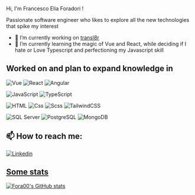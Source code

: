 Hi, I'm Francesco Elia Foradori !

Passionate software engineer who likes to explore all the new technologies that spike my interest 

- 🔭 I’m currently working on  [transl8r](https://github.com/Fora00/transl8r)
- 🌱 I’m currently learning the magic of Vue and React, while deciding if I hate or Love Typescript and perfectioning my Javascript skill


  
## Worked on and plan to expand knowledge in
<p>
   <img alt="Vue" src="https://img.shields.io/badge/Vue.js-35495E?style=for-the-badge&logo=vue.js&logoColor=4FC08D"/>
  <img alt="React" src="https://img.shields.io/badge/React-61DAFB?logo=react&logoColor=white&style=flat" />
  <img alt="Angular" src="https://img.shields.io/badge/Angular-DD0031?logo=angular&logoColor=white&style=flat" />
 </p>
 <p>
  <img alt="JavaScript" src="https://img.shields.io/badge/JavaScript-F7DF1E?logo=javascript&logoColor=white&style=flat" />
  <img alt="TypeScript" src="https://img.shields.io/badge/TypeScript-3178C6?logo=typescript&logoColor=white&style=flat" />
  </p>
  <p>
  <img alt="HTML" src="https://img.shields.io/badge/HTML-E34F26?logo=html5&logoColor=white&style=flat" />
  <img alt="Css" src="https://img.shields.io/badge/CSS-1572B6?logo=css3&logoColor=white&style=flat" />
  <img alt="Scss" src="https://img.shields.io/badge/Scss-CC6699?logo=sass&logoColor=white&style=flat" />
 <img alt="TailwindCSS" src="https://img.shields.io/badge/Tailwind CSS-38B2AC?&logo=tailwind+css&logoColor=white&style=flat"/>
  </p>
 <p>
  <img alt="SQL Server" src="https://img.shields.io/badge/SQL Server-CC2927?logo=microsoft+sql+server&logoColor=white&style=flat" />
   <img alt="PostgreSQL" src="https://img.shields.io/badge/PostgreSQL-336791?logo=postgresql&logoColor=white&style=flat" />
  <img alt="MongoDB" src="https://img.shields.io/badge/MongoDB-47A248?logo=mongodb&logoColor=white&style=flat" />
</p>

## 📫 How to reach me:
<a href="https://www.linkedin.com/in/francesco-elia-foradori/">
  <img
    alt="Linkedin"
    src="https://img.shields.io/badge/linkedin-0077B5?logo=linkedin&logoColor=white&style=flat"
  />

## Some stats
  
[![Fora00's GitHub stats](https://github-readme-stats.vercel.app/api?username=Fora00)](https://github.com/Fora00/github-readme-stats)

